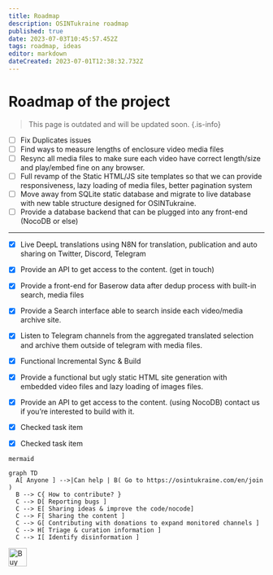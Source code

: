 ```yaml
---
title: Roadmap
description: OSINTukraine roadmap
published: true
date: 2023-07-03T10:45:57.452Z
tags: roadmap, ideas
editor: markdown
dateCreated: 2023-07-01T12:38:32.732Z
---
```


# Roadmap of the project

> This page is outdated and will be updated soon.
{.is-info}

- [ ] Fix Duplicates issues
- [ ] Find ways to measure lengths of enclosure video media files
- [ ] Resync all media files to make sure each video have correct length/size and play/embed fine on any browser.
- [ ] Full revamp of the Static HTML/JS site templates so that we can provide responsiveness, lazy loading of media files, better pagination system
- [ ] Move away from SQLite static database and migrate to live database with new table structure designed for OSINTukraine.
- [ ] Provide a database backend that can be plugged into any front-end (NocoDB or else)

---


- [x] Live DeepL translations using N8N for translation, publication and auto sharing on Twitter, Discord, Telegram
- [x] Provide an API to get access to the content. (get in touch)
- [x] Provide a front-end for Baserow data after dedup process with built-in search, media files
- [x] Provide a Search interface able to search inside each video/media archive site.
- [x] Listen to Telegram channels from the aggregated translated selection and archive them outside of telegram with media files.
- [x] Functional Incremental Sync & Build
- [x] Provide a functional but ugly static HTML site generation with embedded video files and lazy loading of images files.
- [x] Provide an API to get access to the content. (using NocoDB) contact us if you’re interested to build with it.
- [x] Checked task item
- [x] Checked task item




```kroki
mermaid

graph TD
  A[ Anyone ] -->|Can help | B( Go to https://osintukraine.com/en/join )
  B --> C{ How to contribute? }
  C --> D[ Reporting bugs ]
  C --> E[ Sharing ideas & improve the code/nocode]
  C --> F[ Sharing the content ]
  C --> G[ Contributing with donations to expand monitored channels ]
  C --> H[ Triage & curation information ]
  C --> I[ Identify disinformation ]
```
<a href='https://ko-fi.com/E1E2E81MW' target='_blank'><img height='36' style='border:0px;height:36px;' src='https://storage.ko-fi.com/cdn/kofi2.png?v=3' border='0' alt='Buy Me a Coffee at ko-fi.com' /></a>